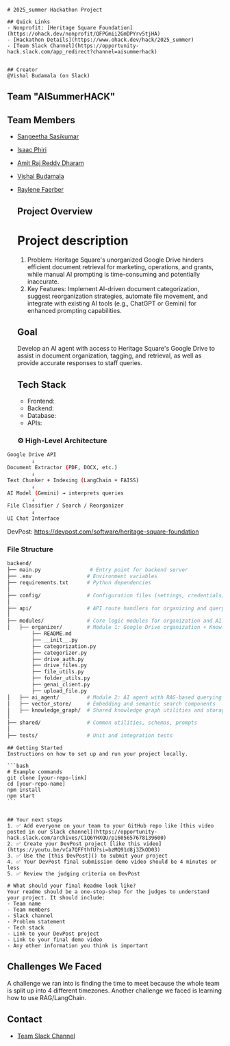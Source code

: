 
    # 2025_summer Hackathon Project

    ## Quick Links
    - Nonprofit: [Heritage Square Foundation](https://ohack.dev/nonprofit/QFPGmii2GmDPYrv5tjHA)
    - [Hackathon Details](https://www.ohack.dev/hack/2025_summer)
    - [Team Slack Channel](https://opportunity-hack.slack.com/app_redirect?channel=aisummerhack)


    ## Creator
    @Vishal Budamala (on Slack)

## Team "AISummerHACK"
## Team Members
- [Sangeetha Sasikumar](https://github.com/Sangeetha-007)
- [Isaac Phiri](https://github.com/IsaacPhiri)
- [Amit Raj Reddy Dharam](https://github.com/Ames-Zero)
- [Vishal Budamala](https://github.com/vbudamal12)
- [Raylene Faerber](https://github.com/rfaerber1)

    ## Project Overview
    # Project description
    1. Problem: Heritage Square's unorganized Google Drive hinders efficient document retrieval for marketing, operations, and grants, while manual AI prompting is time-consuming and potentially inaccurate.
    2. Key Features: Implement AI-driven document categorization, suggest reorganization strategies, automate file movement, and integrate with existing AI tools (e.g., ChatGPT or Gemini) for enhanced prompting capabilities.
    
    ## Goal
    Develop an AI agent with access to Heritage Square's Google Drive to assist in document organization, tagging, and retrieval, as well as provide accurate responses to staff queries.

    ## Tech Stack
    - Frontend: 
    - Backend: 
    - Database: 
    - APIs: 
    <!-- Add/modify as needed -->

    ### ⚙️ High-Level Architecture

```bash
Google Drive API
        ↓
Document Extractor (PDF, DOCX, etc.)
        ↓
Text Chunker + Indexing (LangChain + FAISS)
        ↓
AI Model (Gemini) → interprets queries
        ↓
File Classifier / Search / Reorganizer
        ↓
UI Chat Interface
```

DevPost: https://devpost.com/software/heritage-square-foundation

### File Structure

```bash
backend/
├── main.py                # Entry point for backend server
├── .env                  # Environment variables
├── requirements.txt      # Python dependencies
│
├── config/               # Configuration files (settings, credentials)
│
├── api/                  # API route handlers for organizing and querying
│
├── modules/              # Core logic modules for organization and AI agent
│   ├── organizer/        # Module 1: Google Drive organization + Knowledge Graph
        ├── README.md
        ├── __init__.py
        ├── categorization.py
        ├── categorizer.py
        ├── drive_auth.py
        ├── drive_files.py
        ├── file_utils.py
        ├── folder_utils.py
        ├── genai_client.py
        ├── upload_file.py
│   ├── ai_agent/         # Module 2: AI agent with RAG-based querying
│   ├── vector_store/     # Embedding and semantic search components
│   ├── knowledge_graph/  # Shared knowledge graph utilities and storage
│
├── shared/               # Common utilities, schemas, prompts
│
├── tests/                # Unit and integration tests
```

    ## Getting Started
    Instructions on how to set up and run your project locally.

    ```bash
    # Example commands
    git clone [your-repo-link]
    cd [your-repo-name]
    npm install
    npm start
    ```


    ## Your next steps
    1. ✅ Add everyone on your team to your GitHub repo like [this video posted in our Slack channel](https://opportunity-hack.slack.com/archives/C1Q6YHXQU/p1605657678139600)
    2. ✅ Create your DevPost project [like this video](https://youtu.be/vCa7QFFthfU?si=bzMQ91d8j3ZkOD03)
    3. ✅ Use the [this DevPost]() to submit your project
    4. ✅ Your DevPost final submission demo video should be 4 minutes or less
    5. ✅ Review the judging criteria on DevPost

    # What should your final Readme look like?
    Your readme should be a one-stop-shop for the judges to understand your project. It should include:
    - Team name
    - Team members
    - Slack channel
    - Problem statement
    - Tech stack
    - Link to your DevPost project
    - Link to your final demo video
    - Any other information you think is important

## Challenges We Faced
A challenge we ran into is finding the time to meet because the whole team is split up into 4 different timezones. Another challenge we faced is learning how to use RAG/LangChain.

## Contact
- [Team Slack Channel](https://opportunity-hack.slack.com/app_redirect?channel=aisummerhack)

<!---    You'll use this repo as your resume in the future, so make it shine! 🌟

    Examples of stellar readmes:
    - ✨ [2019 Team 3](https://github.com/2019-Arizona-Opportunity-Hack/Team-3)
    - ✨ [2019 Team 6](https://github.com/2019-Arizona-Opportunity-Hack/Team-6)
    - ✨ [2020 Team 2](https://github.com/2020-opportunity-hack/Team-02)
    - ✨ [2020 Team 4](https://github.com/2020-opportunity-hack/Team-04)
    - ✨ [2020 Team 8](https://github.com/2020-opportunity-hack/Team-08)
    - ✨ [2020 Team 12](https://github.com/2020-opportunity-hack/Team-12)


    --->
